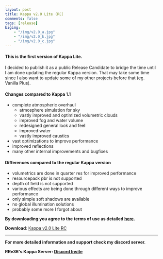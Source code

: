```yaml
---
layout: post
title: Kappa v2.0 Lite (RC)
comments: false
tags: [release]
bigimg: 
    - "/img/v2.0_a.jpg"
    - "/img/v2.0_b.jpg"
    - "/img/v2.0_c.jpg"
---
```


#### This is the first version of Kappa Lite.

I decided to publish it as a public Release Candidate to bridge the time until I am done updating the regular Kappa version.
That may take some time since I also want to update some of my other projects before that (eg. Vanilla Plus).

#### Changes compared to Kappa 1.1

* complete atmospheric overhaul
  * atmosphere simulation for sky
  * vastly improved and optimized volumetric clouds
  * improved fog and water volume
  * redesigned general look and feel
  * improved water
  * vastly improved caustics
* vast optimizations to improve performance
* improved reflections
* many other internal improvements and bugfixes

#### Differences compared to the regular Kappa version

* volumetrics are done in quarter res for improved performance
* resourcepack pbr is not supported
* depth of field is not supported
* various effects are being done through different ways to improve performance
* only simple soft shadows are available
* no global illumination solutions
* probably some more I forgot about

**By downloading you agree to the terms of use as detailed [here](https://rre36.github.io/kappa_shader_web/license/).**

**Download**: [Kappa v2.0 Lite RC](https://github.com/rre36/kappa_shader_web/releases/download/v2.0L_rc/Kappa_v2.0_Lite_RC.zip)

****

**For more detailed information and support check my discord server.**

**RRe36's Kappa Server: [Discord Invite](https://discord.gg/y5xzQ6H)**
